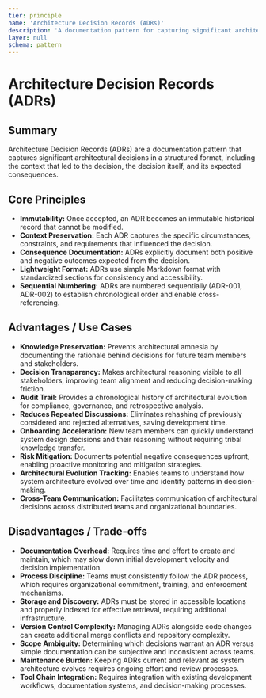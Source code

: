 ```yaml
---
tier: principle
name: 'Architecture Decision Records (ADRs)'
description: 'A documentation pattern for capturing significant architectural decisions, their context, and consequences in a structured, lightweight format.'
layer: null
schema: pattern
---
```


# Architecture Decision Records (ADRs)

## Summary

Architecture Decision Records (ADRs) are a documentation pattern that captures significant architectural decisions in a structured format, including the context that led to the decision, the decision itself, and its expected consequences.

## Core Principles

- **Immutability:** Once accepted, an ADR becomes an immutable historical record that cannot be modified.
- **Context Preservation:** Each ADR captures the specific circumstances, constraints, and requirements that influenced the decision.
- **Consequence Documentation:** ADRs explicitly document both positive and negative outcomes expected from the decision.
- **Lightweight Format:** ADRs use simple Markdown format with standardized sections for consistency and accessibility.
- **Sequential Numbering:** ADRs are numbered sequentially (ADR-001, ADR-002) to establish chronological order and enable cross-referencing.

## Advantages / Use Cases

- **Knowledge Preservation:** Prevents architectural amnesia by documenting the rationale behind decisions for future team members and stakeholders.
- **Decision Transparency:** Makes architectural reasoning visible to all stakeholders, improving team alignment and reducing decision-making friction.
- **Audit Trail:** Provides a chronological history of architectural evolution for compliance, governance, and retrospective analysis.
- **Reduces Repeated Discussions:** Eliminates rehashing of previously considered and rejected alternatives, saving development time.
- **Onboarding Acceleration:** New team members can quickly understand system design decisions and their reasoning without requiring tribal knowledge transfer.
- **Risk Mitigation:** Documents potential negative consequences upfront, enabling proactive monitoring and mitigation strategies.
- **Architectural Evolution Tracking:** Enables teams to understand how system architecture evolved over time and identify patterns in decision-making.
- **Cross-Team Communication:** Facilitates communication of architectural decisions across distributed teams and organizational boundaries.

## Disadvantages / Trade-offs

- **Documentation Overhead:** Requires time and effort to create and maintain, which may slow down initial development velocity and decision implementation.
- **Process Discipline:** Teams must consistently follow the ADR process, which requires organizational commitment, training, and enforcement mechanisms.
- **Storage and Discovery:** ADRs must be stored in accessible locations and properly indexed for effective retrieval, requiring additional infrastructure.
- **Version Control Complexity:** Managing ADRs alongside code changes can create additional merge conflicts and repository complexity.
- **Scope Ambiguity:** Determining which decisions warrant an ADR versus simple documentation can be subjective and inconsistent across teams.
- **Maintenance Burden:** Keeping ADRs current and relevant as system architecture evolves requires ongoing effort and review processes.
- **Tool Chain Integration:** Requires integration with existing development workflows, documentation systems, and decision-making processes.

